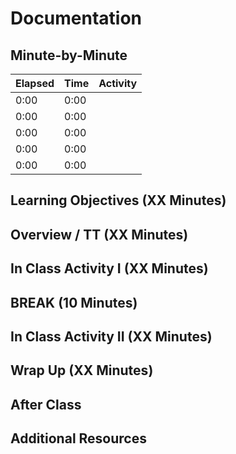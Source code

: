# Documentation

## Minute-by-Minute

| **Elapsed** | **Time**  | **Activity**              |
| ----------- | --------- | ------------------------- |
| 0:00        | 0:00      |                           |
| 0:00        | 0:00      |                           |
| 0:00        | 0:00      |                           |
| 0:00        | 0:00      |                           |
| 0:00        | 0:00      |                           |

## Learning Objectives (XX Minutes)

## Overview / TT (XX Minutes)

## In Class Activity I (XX Minutes)

## BREAK (10 Minutes)

## In Class Activity II (XX Minutes)

## Wrap Up (XX Minutes)

## After Class

## Additional Resources
